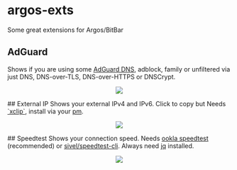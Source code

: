 # argos-exts
Some great extensions for Argos/BitBar

## AdGuard
Shows if you are using some <a href="https://adguard.com/en/adguard-dns/overview.html#setup-guide">AdGuard DNS</a>, adblock, family or unfiltered via just DNS, DNS-over-TLS, DNS-over-HTTPS or DNSCrypt.
<p align="center">
  <img src="https://cdn.jsdelivr.net/gh/insign/argos-exts/.github/adguard.png">
</p>
## External IP
Shows your external IPv4 and IPv6. Click to copy but Needs <a href="https://github.com/astrand/xclip">`xclip`</a>, install via your <a href="https://en.wikipedia.org/wiki/List_of_software_package_management_systems#Unix-like">pm</a>.
<p align="center">
  <img src="https://cdn.jsdelivr.net/gh/insign/argos-exts/.github/ip.png">
</p>
## Speedtest
Shows your connection speed. Needs <a href="https://www.speedtest.net/apps/cli">ookla speedtest</a> (recommended) or <a href="https://github.com/sivel/speedtest-cli">sivel/speedtest-cli</a>. Always need <a href="https://stedolan.github.io/jq/">jq</a> installed. 
<p align="center">
  <img src="https://cdn.jsdelivr.net/gh/insign/argos-exts/.github/speedtest.png">
</p>
